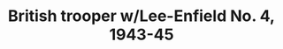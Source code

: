 ---
layout: product
title: "British trooper w/Lee-Enfield No. 4, 1943-45"
price: "TBA" 
desc: "Maketa"
img_path: "/assets/img/RDM35023.webp"
brand: "N/A"
available: false
special_offer: false
new: false
soon: false
cat: "010000"
subcat: "013100"
subsubcat: "0N/A"
sifra: "RDM35023"
popular: false
spec: false
---